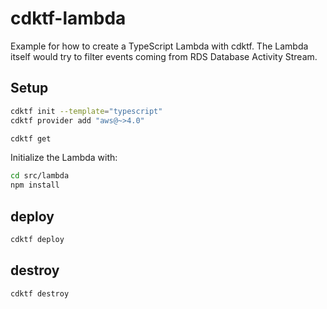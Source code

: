 # cdktf-lambda

Example for how to create a TypeScript Lambda with cdktf. The Lambda itself would try to filter events coming from RDS Database Activity Stream.

## Setup

```bash
cdktf init --template="typescript"
cdktf provider add "aws@~>4.0"
```

```bash
cdktf get
```

Initialize the Lambda with:

```bash
cd src/lambda
npm install
```

## deploy

```bash
cdktf deploy
```

## destroy

```bash
cdktf destroy
```

